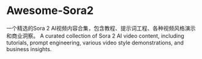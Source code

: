 # Awesome-Sora2
一个精选的Sora 2 AI视频内容合集，包含教程、提示词工程、各种视频风格演示和商业洞察。 A curated collection of Sora 2 AI video content, including tutorials, prompt engineering, various video style demonstrations, and business insights.
